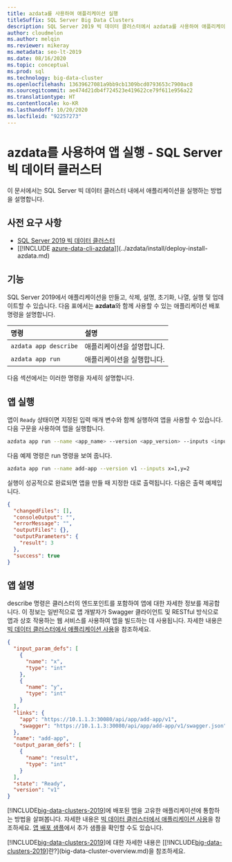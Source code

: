 ```yaml
---
title: azdata를 사용하여 애플리케이션 실행
titleSuffix: SQL Server Big Data Clusters
description: SQL Server 2019 빅 데이터 클러스터에서 azdata를 사용하여 애플리케이션을 실행합니다.
author: cloudmelon
ms.author: melqin
ms.reviewer: mikeray
ms.metadata: seo-lt-2019
ms.date: 08/16/2020
ms.topic: conceptual
ms.prod: sql
ms.technology: big-data-cluster
ms.openlocfilehash: 13639627081a9bb9cb1309bcd0793653c7900ac8
ms.sourcegitcommit: ae474d21db4f724523e419622ce79f611e956a22
ms.translationtype: HT
ms.contentlocale: ko-KR
ms.lasthandoff: 10/20/2020
ms.locfileid: "92257273"
---
```

# <a name="run-apps-with-azdata---sql-server-big-data-clusters"></a>azdata를 사용하여 앱 실행 - SQL Server 빅 데이터 클러스터

이 문서에서는 SQL Server 빅 데이터 클러스터 내에서 애플리케이션을 실행하는 방법을 설명합니다.

## <a name="prerequisites"></a>사전 요구 사항

- [SQL Server 2019 빅 데이터 클러스터](deployment-guidance.md)
- [[!INCLUDE [azure-data-cli-azdata](../includes/azure-data-cli-azdata.md)]](../azdata/install/deploy-install-azdata.md)

## <a name="capabilities"></a>기능

SQL Server 2019에서 애플리케이션을 만들고, 삭제, 설명, 초기화, 나열, 실행 및 업데이트할 수 있습니다. 다음 표에서는 **azdata**와 함께 사용할 수 있는 애플리케이션 배포 명령을 설명합니다.

|명령 |설명 |
|:---|:---|
|`azdata app describe` | 애플리케이션을 설명합니다. |
|`azdata app run` | 애플리케이션을 실행합니다. |


다음 섹션에서는 이러한 명령을 자세히 설명합니다.


## <a name="run-an-app"></a>앱 실행

앱이 `Ready` 상태이면 지정된 입력 매개 변수와 함께 실행하여 앱을 사용할 수 있습니다. 다음 구문을 사용하여 앱을 실행합니다.

```bash
azdata app run --name <app_name> --version <app_version> --inputs <inputs_params>
```

다음 예제 명령은 run 명령을 보여 줍니다.

```bash
azdata app run --name add-app --version v1 --inputs x=1,y=2
```

실행이 성공적으로 완료되면 앱을 만들 때 지정한 대로 출력됩니다. 다음은 출력 예제입니다.

```json
{
  "changedFiles": [],
  "consoleOutput": "",
  "errorMessage": "",
  "outputFiles": {},
  "outputParameters": {
    "result": 3
  },
  "success": true
}
```


## <a name="describe-an-app"></a>앱 설명

describe 명령은 클러스터의 엔드포인트를 포함하여 앱에 대한 자세한 정보를 제공합니다. 이 정보는 일반적으로 앱 개발자가 Swagger 클라이언트 및 RESTful 방식으로 앱과 상호 작용하는 웹 서비스를 사용하여 앱을 빌드하는 데 사용됩니다. 자세한 내용은 [빅 데이터 클러스터에서 애플리케이션 사용](app-consume.md)을 참조하세요.

```json
{
  "input_param_defs": [
    {
      "name": "x",
      "type": "int"
    },
    {
      "name": "y",
      "type": "int"
    }
  ],
  "links": {
    "app": "https://10.1.1.3:30080/api/app/add-app/v1",
    "swagger": "https://10.1.1.3:30080/api/app/add-app/v1/swagger.json"
  },
  "name": "add-app",
  "output_param_defs": [
    {
      "name": "result",
      "type": "int"
    }
  ],
  "state": "Ready",
  "version": "v1"
}
```

[!INCLUDE[big-data-clusters-2019](../includes/ssbigdataclusters-ss-nover.md)]에 배포된 앱을 고유한 애플리케이션에 통합하는 방법을 살펴봅니다. 자세한 내용은 [빅 데이터 클러스터에서 애플리케이션 사용](app-consume.md)을 참조하세요. [앱 배포 샘플](https://aka.ms/sql-app-deploy)에서 추가 샘플을 확인할 수도 있습니다.

[!INCLUDE[big-data-clusters-2019](../includes/ssbigdataclusters-ss-nover.md)]에 대한 자세한 내용은 [[!INCLUDE[big-data-clusters-2019](../includes/ssbigdataclusters-ver15.md)]란?](big-data-cluster-overview.md)을 참조하세요.